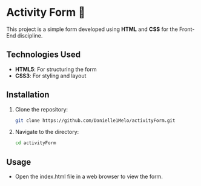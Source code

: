 # Activity Form 📝

This project is a simple form developed using **HTML** and **CSS** for the Front-End discipline.

## Technologies Used
- **HTML5**: For structuring the form
- **CSS3**: For styling and layout

## Installation
1. Clone the repository:
   ```bash
   git clone https://github.com/Danielle1Melo/activityForm.git

2. Navigate to the directory:
    ```bash
   cd activityForm

## Usage
- Open the index.html file in a web browser to view the form.
